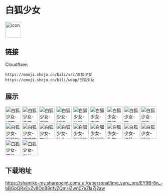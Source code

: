# 白狐少女
<img src="https://emoji.shojo.cn/bili/src/白狐少女/icon.png" width="50" height="50" alt="icon">

## 链接
Cloudflare:
```
https://emoji.shojo.cn/bili/src/白狐少女
https://emoji.shojo.cn/bili/webp/白狐少女
```
## 展示
<img src="https://emoji.shojo.cn/bili/src/白狐少女/白狐少女-好耶.png" width="50" height="50" alt="白狐少女-好耶">
<img src="https://emoji.shojo.cn/bili/src/白狐少女/白狐少女-撒花.png" width="50" height="50" alt="白狐少女-撒花">
<img src="https://emoji.shojo.cn/bili/src/白狐少女/白狐少女-喜欢.png" width="50" height="50" alt="白狐少女-喜欢">
<img src="https://emoji.shojo.cn/bili/src/白狐少女/白狐少女-好吃.png" width="50" height="50" alt="白狐少女-好吃">
<img src="https://emoji.shojo.cn/bili/src/白狐少女/白狐少女-达咩.png" width="50" height="50" alt="白狐少女-达咩">
<img src="https://emoji.shojo.cn/bili/src/白狐少女/白狐少女-无语.png" width="50" height="50" alt="白狐少女-无语">
<img src="https://emoji.shojo.cn/bili/src/白狐少女/白狐少女-干杯.png" width="50" height="50" alt="白狐少女-干杯">
<img src="https://emoji.shojo.cn/bili/src/白狐少女/白狐少女-盯.png" width="50" height="50" alt="白狐少女-盯">
<img src="https://emoji.shojo.cn/bili/src/白狐少女/白狐少女-唱歌.png" width="50" height="50" alt="白狐少女-唱歌">
<img src="https://emoji.shojo.cn/bili/src/白狐少女/白狐少女-额额额.png" width="50" height="50" alt="白狐少女-额额额">
<img src="https://emoji.shojo.cn/bili/src/白狐少女/白狐少女-哇哇哇.png" width="50" height="50" alt="白狐少女-哇哇哇">
<img src="https://emoji.shojo.cn/bili/src/白狐少女/白狐少女-叉腰.png" width="50" height="50" alt="白狐少女-叉腰">
<img src="https://emoji.shojo.cn/bili/src/白狐少女/白狐少女-比心.png" width="50" height="50" alt="白狐少女-比心">
<img src="https://emoji.shojo.cn/bili/src/白狐少女/白狐少女-哭唧唧.png" width="50" height="50" alt="白狐少女-哭唧唧">
<img src="https://emoji.shojo.cn/bili/src/白狐少女/白狐少女-嘻嘻嘻.png" width="50" height="50" alt="白狐少女-嘻嘻嘻">
<img src="https://emoji.shojo.cn/bili/src/白狐少女/白狐少女-生气.png" width="50" height="50" alt="白狐少女-生气">
<img src="https://emoji.shojo.cn/bili/src/白狐少女/白狐少女-点赞.png" width="50" height="50" alt="白狐少女-点赞">
<img src="https://emoji.shojo.cn/bili/src/白狐少女/白狐少女-疑问.png" width="50" height="50" alt="白狐少女-疑问">
<img src="https://emoji.shojo.cn/bili/src/白狐少女/白狐少女-震惊.png" width="50" height="50" alt="白狐少女-震惊">
<img src="https://emoji.shojo.cn/bili/src/白狐少女/白狐少女-害怕.png" width="50" height="50" alt="白狐少女-害怕">

## 下载地址

https://shamiko-my.sharepoint.com/:u:/g/personal/img_yuru_pro/EY9B-6n_-bBGpQRxEvZv8OoB8nfvZQmHZwn07eZlaZj2aw